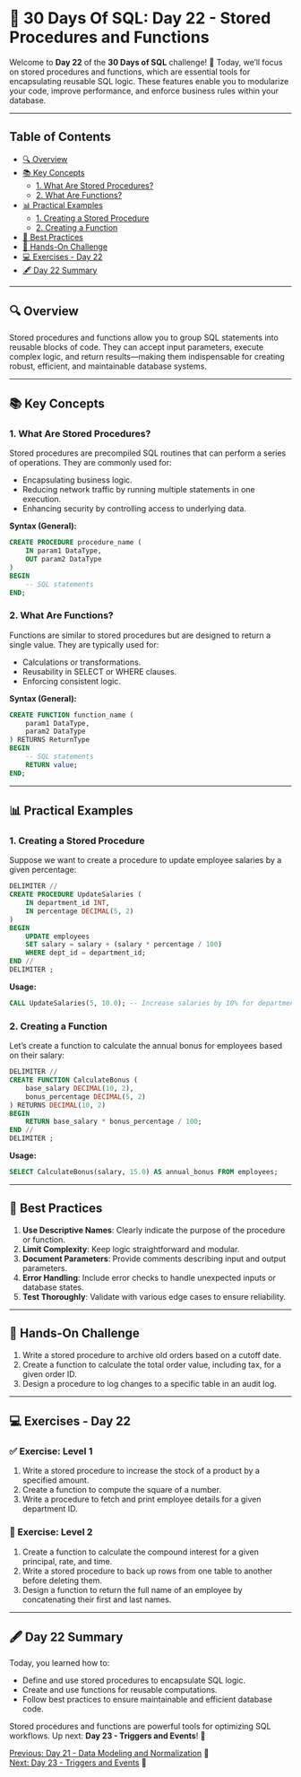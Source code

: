 # 📘 30 Days Of SQL: Day 22 - Stored Procedures and Functions

Welcome to **Day 22** of the **30 Days of SQL** challenge! 🎉 Today, we’ll focus on stored procedures and functions, which are essential tools for encapsulating reusable SQL logic. These features enable you to modularize your code, improve performance, and enforce business rules within your database.

---

## Table of Contents

- [🔍 Overview](#-overview)
- [📚 Key Concepts](#-key-concepts)
  - [1. What Are Stored Procedures?](#1-what-are-stored-procedures)
  - [2. What Are Functions?](#2-what-are-functions)
- [📊 Practical Examples](#-practical-examples)
  - [1. Creating a Stored Procedure](#1-creating-a-stored-procedure)
  - [2. Creating a Function](#2-creating-a-function)
- [🔧 Best Practices](#-best-practices)
- [🔢 Hands-On Challenge](#-hands-on-challenge)
- [💻 Exercises - Day 22](#-exercises---day-22)
- [🖋️ Day 22 Summary](#-day-22-summary)

---

## 🔍 Overview

Stored procedures and functions allow you to group SQL statements into reusable blocks of code. They can accept input parameters, execute complex logic, and return results—making them indispensable for creating robust, efficient, and maintainable database systems.

---

## 📚 Key Concepts

### 1. What Are Stored Procedures?

Stored procedures are precompiled SQL routines that can perform a series of operations. They are commonly used for:

- Encapsulating business logic.
- Reducing network traffic by running multiple statements in one execution.
- Enhancing security by controlling access to underlying data.

**Syntax (General):**
```sql
CREATE PROCEDURE procedure_name (
    IN param1 DataType,
    OUT param2 DataType
)
BEGIN
    -- SQL statements
END;
```

### 2. What Are Functions?

Functions are similar to stored procedures but are designed to return a single value. They are typically used for:

- Calculations or transformations.
- Reusability in SELECT or WHERE clauses.
- Enforcing consistent logic.

**Syntax (General):**
```sql
CREATE FUNCTION function_name (
    param1 DataType,
    param2 DataType
) RETURNS ReturnType
BEGIN
    -- SQL statements
    RETURN value;
END;
```

---

## 📊 Practical Examples

### 1. Creating a Stored Procedure

Suppose we want to create a procedure to update employee salaries by a given percentage:

```sql
DELIMITER //
CREATE PROCEDURE UpdateSalaries (
    IN department_id INT,
    IN percentage DECIMAL(5, 2)
)
BEGIN
    UPDATE employees
    SET salary = salary + (salary * percentage / 100)
    WHERE dept_id = department_id;
END //
DELIMITER ;
```

**Usage:**
```sql
CALL UpdateSalaries(5, 10.0); -- Increase salaries by 10% for department 5
```

### 2. Creating a Function

Let’s create a function to calculate the annual bonus for employees based on their salary:

```sql
DELIMITER //
CREATE FUNCTION CalculateBonus (
    base_salary DECIMAL(10, 2),
    bonus_percentage DECIMAL(5, 2)
) RETURNS DECIMAL(10, 2)
BEGIN
    RETURN base_salary * bonus_percentage / 100;
END //
DELIMITER ;
```

**Usage:**
```sql
SELECT CalculateBonus(salary, 15.0) AS annual_bonus FROM employees;
```

---

## 🔧 Best Practices

1. **Use Descriptive Names**: Clearly indicate the purpose of the procedure or function.
2. **Limit Complexity**: Keep logic straightforward and modular.
3. **Document Parameters**: Provide comments describing input and output parameters.
4. **Error Handling**: Include error checks to handle unexpected inputs or database states.
5. **Test Thoroughly**: Validate with various edge cases to ensure reliability.

---

## 🔢 Hands-On Challenge

1. Write a stored procedure to archive old orders based on a cutoff date.
2. Create a function to calculate the total order value, including tax, for a given order ID.
3. Design a procedure to log changes to a specific table in an audit log.

---

## 💻 Exercises - Day 22

### ✅ Exercise: Level 1

1. Write a stored procedure to increase the stock of a product by a specified amount.
2. Create a function to compute the square of a number.
3. Write a procedure to fetch and print employee details for a given department ID.

### 🚀 Exercise: Level 2

1. Create a function to calculate the compound interest for a given principal, rate, and time.
2. Write a stored procedure to back up rows from one table to another before deleting them.
3. Design a function to return the full name of an employee by concatenating their first and last names.

---

## 🖋 Day 22 Summary

Today, you learned how to:

- Define and use stored procedures to encapsulate SQL logic.
- Create and use functions for reusable computations.
- Follow best practices to ensure maintainable and efficient database code.

Stored procedures and functions are powerful tools for optimizing SQL workflows. Up next: **Day 23 - Triggers and Events**! 🚀

[Previous: Day 21 - Data Modeling and Normalization](../Day-21%20Data%20Modeling%20And%20Normalization/Day-21_Data_Modeling_And_Normalization.md) 🔼  
[Next: Day 23 - Triggers and Events](../Day-23%20Triggers%20And%20Events/Day-23_Triggers_And_Events.md) 🔽

